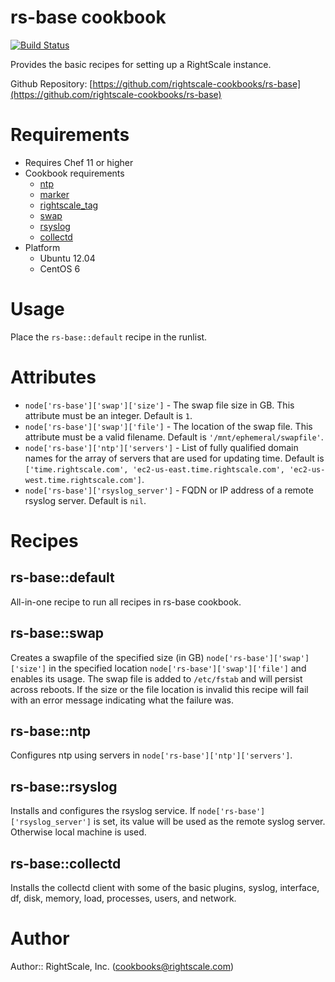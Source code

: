 # rs-base cookbook

[![Build Status](https://travis-ci.org/rightscale-cookbooks/rs-base.png?branch=master)](https://travis-ci.org/rightscale-cookbooks/rs-base)

Provides the basic recipes for setting up a RightScale instance.

Github Repository: [https://github.com/rightscale-cookbooks/rs-base](https://github.com/rightscale-cookbooks/rs-base)

# Requirements

* Requires Chef 11 or higher
* Cookbook requirements
  * [ntp](http://community.opscode.com/cookbooks/ntp)
  * [marker](http://community.opscode.com/cookbooks/marker)
  * [rightscale_tag](http://community.opscode.com/cookbooks/rightscale_tag)
  * [swap](http://community.opscode.com/cookbooks/swap)
  * [rsyslog](http://community.opscode.com/cookbooks/rsyslog)
  * [collectd](https://github.com/EfrainOlivares/chef-collectd)
* Platform
  * Ubuntu 12.04
  * CentOS 6

# Usage

Place the `rs-base::default` recipe in the runlist.

# Attributes

* `node['rs-base']['swap']['size']` - The swap file size in GB. This attribute must be an integer.
  Default is `1`.
* `node['rs-base']['swap']['file']` - The location of the swap file. This attribute must be a valid filename.
  Default is `'/mnt/ephemeral/swapfile'`.
* `node['rs-base']['ntp']['servers']` - List of fully qualified domain names for the array of servers that are used for
  updating time.
  Default is `['time.rightscale.com', 'ec2-us-east.time.rightscale.com', 'ec2-us-west.time.rightscale.com']`.
* `node['rs-base']['rsyslog_server']` - FQDN or IP address of a remote rsyslog server. Default is `nil`.

# Recipes

## rs-base::default

All-in-one recipe to run all recipes in rs-base cookbook.

## rs-base::swap

Creates a swapfile of the specified size (in GB) `node['rs-base']['swap']['size']` in the
specified location `node['rs-base']['swap']['file']` and enables its usage.
The swap file is added to `/etc/fstab` and will persist across reboots. If the size or the
file location is invalid this recipe will fail with an error message indicating what the
failure was.

## rs-base::ntp

Configures ntp using servers in `node['rs-base']['ntp']['servers']`.

## rs-base::rsyslog

Installs and configures the rsyslog service. If `node['rs-base']['rsyslog_server']` is set, its value will be
used as the remote syslog server. Otherwise local machine is used.

## rs-base::collectd

Installs the collectd client with some of the basic plugins, syslog, interface, df, disk, memory, load,
processes, users, and network.

# Author

Author:: RightScale, Inc. (<cookbooks@rightscale.com>)
